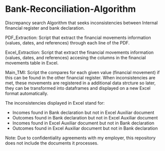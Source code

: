 # Bank-Reconciliation-Algorithm
Discrepancy search Algorithm that seeks inconsistencies between Internal financial register and bank declaration.

PDF_Extraction: Script that extract the financial movements information (values, dates, and references) through each line of the PDF.

Excel_Extraction: Script that extract the financial movements information (values, dates, and references) accesing the columns in the financial movements table in Excel.

Main_TMI: Script the compares for each given value (financial movement) if this can be found in the other financial register. When inconsistencies are met, these movements are registered in a additional data strcture so later, they can be transformed into dataframes and displayed on a new Excel format automatically.

The inconsistencies displayed in Excel stand for:

- Incomes found in Bank declaration but not in Excel Auxiliar document
- Outcomes found in Bank declaration but not in Excel Auxiliar document
- Incomes found in Excel Auxiliar document but not in Bank declaration
- Outcomes found in Excel Auxiliar document but not in Bank declaration

Note: Due to confidentiality agreements with my employer, this repository does not include the documents it processes. 


